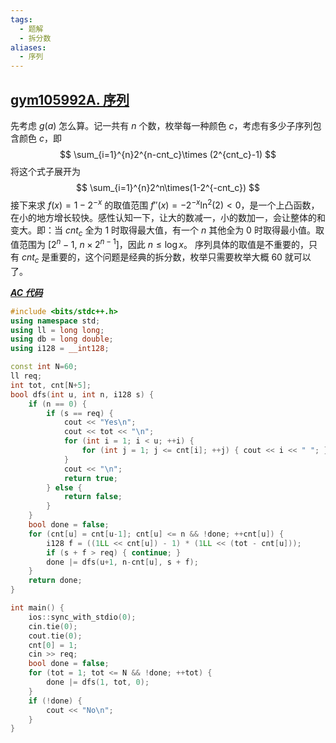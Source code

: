 ```yaml
---
tags:
  - 题解
  - 拆分数
aliases:
  - 序列
---
```

## [gym105992A. 序列](https://codeforces.com/gym/105992/problem/A)

先考虑 $g(a)$ 怎么算。记一共有 $n$ 个数，枚举每一种颜色 $c$，考虑有多少子序列包含颜色 $c$，即
$$
\sum_{i=1}^{n}2^{n-cnt_c}\times (2^{cnt_c}-1)
$$
将这个式子展开为
$$
\sum_{i=1}^{n}2^n\times(1-2^{-cnt_c})
$$
接下来求 $f(x)=1-2^{-x}$ 的取值范围
$f''(x)=-2^{-x}\ln^2(2)<0$，是一个上凸函数，在小的地方增长较快。感性认知一下，让大的数减一，小的数加一，会让整体的和变大。即：当 $cnt_c$ 全为 $1$ 时取得最大值，有一个 $n$ 其他全为 $0$ 时取得最小值。取值范围为 $[2^n-1,\ n\times 2^{n-1}]$，因此 $n\le \log x$。
序列具体的取值是不重要的，只有 $cnt_c$ 是重要的，这个问题是经典的拆分数，枚举只需要枚举大概 $60$ 就可以了。

[***AC 代码***](https://codeforces.com/gym/105992/submission/336569221)

```cpp
#include <bits/stdc++.h>
using namespace std;
using ll = long long;
using db = long double;
using i128 = __int128;

const int N=60;
ll req;
int tot, cnt[N+5];
bool dfs(int u, int n, i128 s) {
    if (n == 0) {
        if (s == req) {
            cout << "Yes\n";
            cout << tot << "\n";
            for (int i = 1; i < u; ++i) {
                for (int j = 1; j <= cnt[i]; ++j) { cout << i << " "; }
            }
            cout << "\n";
            return true;
        } else {
            return false;
        }
    }
    bool done = false;
    for (cnt[u] = cnt[u-1]; cnt[u] <= n && !done; ++cnt[u]) {
        i128 f = ((1LL << cnt[u]) - 1) * (1LL << (tot - cnt[u]));
        if (s + f > req) { continue; }
        done |= dfs(u+1, n-cnt[u], s + f);
    }
    return done;
}

int main() {
    ios::sync_with_stdio(0);
    cin.tie(0);
    cout.tie(0);
    cnt[0] = 1;
    cin >> req;
    bool done = false;
    for (tot = 1; tot <= N && !done; ++tot) {
        done |= dfs(1, tot, 0);
    }
    if (!done) {
        cout << "No\n";
    }
}
```

